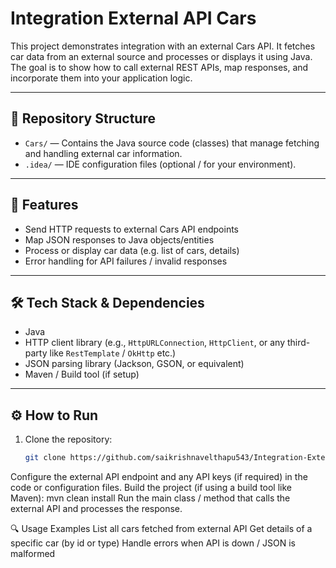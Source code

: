 # Integration External API Cars

This project demonstrates integration with an external Cars API. It fetches car data from an external source and processes or displays it using Java. The goal is to show how to call external REST APIs, map responses, and incorporate them into your application logic.

---

## 📂 Repository Structure
- `Cars/` — Contains the Java source code (classes) that manage fetching and handling external car information.  
- `.idea/` — IDE configuration files (optional / for your environment).

---

## 🚀 Features
- Send HTTP requests to external Cars API endpoints  
- Map JSON responses to Java objects/entities  
- Process or display car data (e.g. list of cars, details)  
- Error handling for API failures / invalid responses

---

## 🛠️ Tech Stack & Dependencies
- Java  
- HTTP client library (e.g., `HttpURLConnection`, `HttpClient`, or any third-party like `RestTemplate` / `OkHttp` etc.)  
- JSON parsing library (Jackson, GSON, or equivalent)  
- Maven / Build tool (if setup)  

---
## ⚙️ How to Run
1. Clone the repository:  
   ```bash
   git clone https://github.com/saikrishnavelthapu543/Integration-External-API-Cars.git
Configure the external API endpoint and any API keys (if required) in the code or configuration files.
Build the project (if using a build tool like Maven):
mvn clean install
Run the main class / method that calls the external API and processes the response.

🔍 Usage Examples
List all cars fetched from external API
Get details of a specific car (by id or type)
Handle errors when API is down / JSON is malformed
